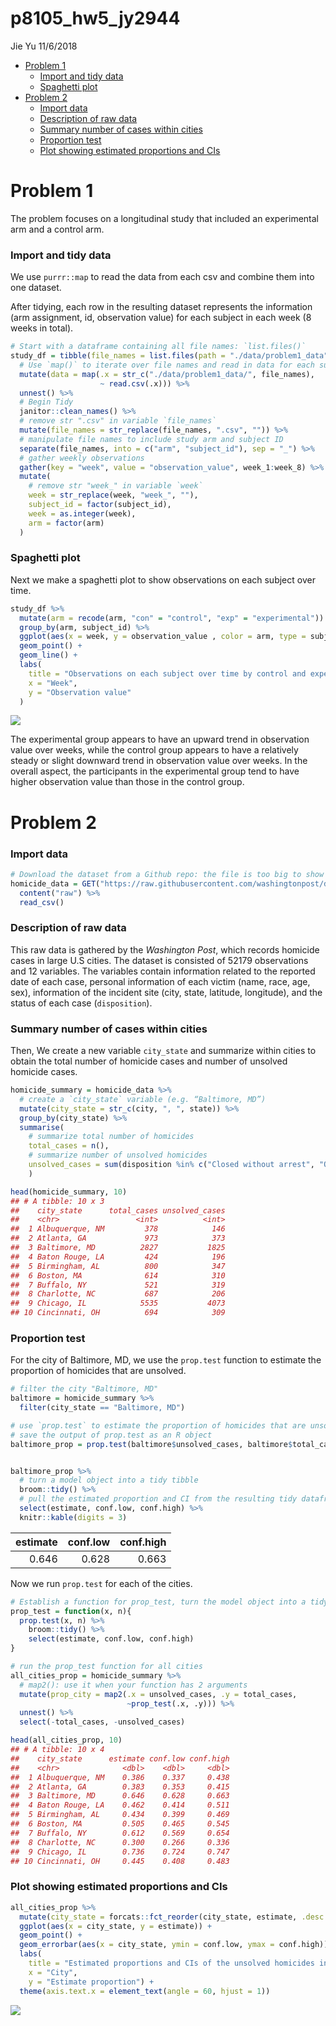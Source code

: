 p8105\_hw5\_jy2944
================
Jie Yu
11/6/2018

-   [Problem 1](#problem-1)
    -   [Import and tidy data](#import-and-tidy-data)
    -   [Spaghetti plot](#spaghetti-plot)
-   [Problem 2](#problem-2)
    -   [Import data](#import-data)
    -   [Description of raw data](#description-of-raw-data)
    -   [Summary number of cases within cities](#summary-number-of-cases-within-cities)
    -   [Proportion test](#proportion-test)
    -   [Plot showing estimated proportions and CIs](#plot-showing-estimated-proportions-and-cis)

Problem 1
=========

The problem focuses on a longitudinal study that included an experimental arm and a control arm.

### Import and tidy data

We use `purrr::map` to read the data from each csv and combine them into one dataset.

After tidying, each row in the resulting dataset represents the information (arm assignment, id, observation value) for each subject in each week (8 weeks in total).

``` r
# Start with a dataframe containing all file names: `list.files()`
study_df = tibble(file_names = list.files(path = "./data/problem1_data")) %>% 
  # Use `map()` to iterate over file names and read in data for each subject, and save the results in a new variable `data`
  mutate(data = map(.x = str_c("./data/problem1_data/", file_names), 
                    ~ read.csv(.x))) %>% 
  unnest() %>%
  # Begin Tidy
  janitor::clean_names() %>% 
  # remove str ".csv" in variable `file_names`
  mutate(file_names = str_replace(file_names, ".csv", "")) %>% 
  # manipulate file names to include study arm and subject ID
  separate(file_names, into = c("arm", "subject_id"), sep = "_") %>% 
  # gather weekly observations
  gather(key = "week", value = "observation_value", week_1:week_8) %>% 
  mutate(
    # remove str "week_" in variable `week`
    week = str_replace(week, "week_", ""),
    subject_id = factor(subject_id),
    week = as.integer(week),
    arm = factor(arm)
  )
```

### Spaghetti plot

Next we make a spaghetti plot to show observations on each subject over time.

``` r
study_df %>% 
  mutate(arm = recode(arm, "con" = "control", "exp" = "experimental")) %>%
  group_by(arm, subject_id) %>% 
  ggplot(aes(x = week, y = observation_value , color = arm, type = subject_id)) + 
  geom_point() +
  geom_line() +
  labs(
    title = "Observations on each subject over time by control and experimental group",
    x = "Week",
    y = "Observation value"
  ) 
```

![](p8105_hw5_jy2944_files/figure-markdown_github/p1_spaghetti_plot-1.png)

The experimental group appears to have an upward trend in observation value over weeks, while the control group appears to have a relatively steady or slight downward trend in observation value over weeks. In the overall aspect, the participants in the experimental group tend to have higher observation value than those in the control group.

Problem 2
=========

### Import data

``` r
# Download the dataset from a Github repo: the file is too big to show on Github
homicide_data = GET("https://raw.githubusercontent.com/washingtonpost/data-homicides/master/homicide-data.csv") %>% 
  content("raw") %>%
  read_csv()
```

### Description of raw data

This raw data is gathered by the *Washington Post*, which records homicide cases in large U.S cities. The dataset is consisted of 52179 observations and 12 variables. The variables contain information related to the reported date of each case, personal information of each victim (name, race, age, sex), information of the incident site (city, state, latitude, longitude), and the status of each case (`disposition`).

### Summary number of cases within cities

Then, We create a new variable `city_state` and summarize within cities to obtain the total number of homicide cases and number of unsolved homicide cases.

``` r
homicide_summary = homicide_data %>% 
  # create a `city_state` variable (e.g. “Baltimore, MD”) 
  mutate(city_state = str_c(city, ", ", state)) %>%
  group_by(city_state) %>% 
  summarise(
    # summarize total number of homicides
    total_cases = n(),
    # summarize number of unsolved homicides
    unsolved_cases = sum(disposition %in% c("Closed without arrest", "Open/No arrest"))
    )

head(homicide_summary, 10)
## # A tibble: 10 x 3
##    city_state      total_cases unsolved_cases
##    <chr>                 <int>          <int>
##  1 Albuquerque, NM         378            146
##  2 Atlanta, GA             973            373
##  3 Baltimore, MD          2827           1825
##  4 Baton Rouge, LA         424            196
##  5 Birmingham, AL          800            347
##  6 Boston, MA              614            310
##  7 Buffalo, NY             521            319
##  8 Charlotte, NC           687            206
##  9 Chicago, IL            5535           4073
## 10 Cincinnati, OH          694            309
```

### Proportion test

For the city of Baltimore, MD, we use the `prop.test` function to estimate the proportion of homicides that are unsolved.

``` r
# filter the city "Baltimore, MD"
baltimore = homicide_summary %>% 
  filter(city_state == "Baltimore, MD")

# use `prop.test` to estimate the proportion of homicides that are unsolved
# save the output of prop.test as an R object
baltimore_prop = prop.test(baltimore$unsolved_cases, baltimore$total_cases)


baltimore_prop %>% 
  # turn a model object into a tidy tibble
  broom::tidy() %>% 
  # pull the estimated proportion and CI from the resulting tidy dataframe
  select(estimate, conf.low, conf.high) %>% 
  knitr::kable(digits = 3)
```

|  estimate|  conf.low|  conf.high|
|---------:|---------:|----------:|
|     0.646|     0.628|      0.663|

Now we run `prop.test` for each of the cities.

``` r
# Establish a function for prop_test, turn the model object into a tidy tibble, and pull the estimated proportion and CI
prop_test = function(x, n){
  prop.test(x, n) %>% 
    broom::tidy() %>% 
    select(estimate, conf.low, conf.high)
}

# run the prop_test function for all cities
all_cities_prop = homicide_summary %>% 
  # map2(): use it when your function has 2 arguments
  mutate(prop_city = map2(.x = unsolved_cases, .y = total_cases, 
                          ~prop_test(.x, .y))) %>% 
  unnest() %>% 
  select(-total_cases, -unsolved_cases)

head(all_cities_prop, 10)
## # A tibble: 10 x 4
##    city_state      estimate conf.low conf.high
##    <chr>              <dbl>    <dbl>     <dbl>
##  1 Albuquerque, NM    0.386    0.337     0.438
##  2 Atlanta, GA        0.383    0.353     0.415
##  3 Baltimore, MD      0.646    0.628     0.663
##  4 Baton Rouge, LA    0.462    0.414     0.511
##  5 Birmingham, AL     0.434    0.399     0.469
##  6 Boston, MA         0.505    0.465     0.545
##  7 Buffalo, NY        0.612    0.569     0.654
##  8 Charlotte, NC      0.300    0.266     0.336
##  9 Chicago, IL        0.736    0.724     0.747
## 10 Cincinnati, OH     0.445    0.408     0.483
```

### Plot showing estimated proportions and CIs

``` r
all_cities_prop %>% 
  mutate(city_state = forcats::fct_reorder(city_state, estimate, .desc = TRUE)) %>% 
  ggplot(aes(x = city_state, y = estimate)) +
  geom_point() +
  geom_errorbar(aes(x = city_state, ymin = conf.low, ymax = conf.high)) +
  labs(
    title = "Estimated proportions and CIs of the unsolved homicides in each city", 
    x = "City", 
    y = "Estimate proportion") +
  theme(axis.text.x = element_text(angle = 60, hjust = 1))
```

![](p8105_hw5_jy2944_files/figure-markdown_github/p2_plot-1.png)
